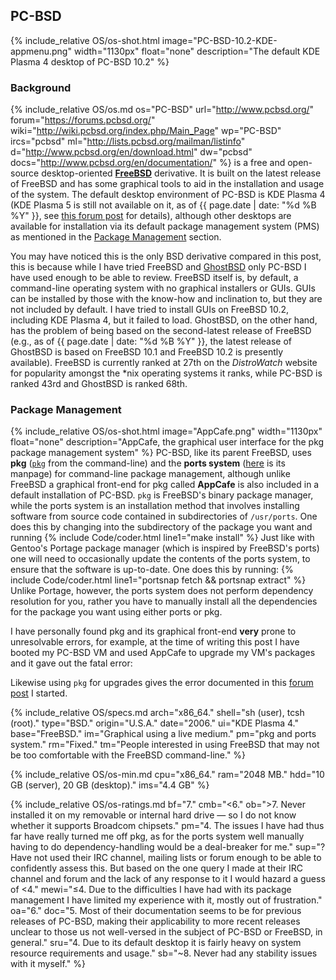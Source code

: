 ## PC-BSD
{% include_relative OS/os-shot.html image="PC-BSD-10.2-KDE-appmenu.png" width="1130px" float="none" description="The default KDE Plasma 4 desktop of PC-BSD 10.2" %}

### Background
{% include_relative OS/os.md os="PC-BSD" url="http://www.pcbsd.org/" forum="https://forums.pcbsd.org/" wiki="http://wiki.pcbsd.org/index.php/Main_Page" wp="PC-BSD" ircs="pcbsd" ml="http://lists.pcbsd.org/mailman/listinfo" d="http://www.pcbsd.org/en/download.html" dw="pcbsd" docs="http://www.pcbsd.org/en/documentation/" %} is a free and open-source desktop-oriented [**FreeBSD**](https://www.freebsd.org/) derivative. It is built on the latest release of FreeBSD and has some graphical tools to aid in the installation and usage of the system. The default desktop environment of PC-BSD is KDE Plasma 4 (KDE Plasma 5 is still not available on it, as of {{ page.date | date: "%d %B %Y" }}, see [this forum post](https://forums.freebsd.org/threads/kde-plasma-5.47280/) for details), although other desktops are available for installation via its default package management system (PMS) as mentioned in the [Package Management](#toc52) section.

You may have noticed this is the only BSD derivative compared in this post, this is because while I have tried FreeBSD and [GhostBSD](http://ghostbsd.org/) only PC-BSD I have used enough to be able to review. FreeBSD itself is, by default, a command-line operating system with no graphical installers or GUIs. GUIs can be installed by those with the know-how and inclination to, but they are not included by default. I have tried to install GUIs on FreeBSD 10.2, including KDE Plasma 4, but it failed to load. GhostBSD, on the other hand, has the problem of being based on the second-latest release of FreeBSD (e.g., as of {{ page.date | date: "%d %B %Y" }}, the latest release of GhostBSD is based on FreeBSD 10.1 and FreeBSD 10.2 is presently available). FreeBSD is currently ranked at 27th on the *DistroWatch* website for popularity amongst the &#42;nix operating systems it ranks, while PC-BSD is ranked 43rd and GhostBSD is ranked 68th.

### Package Management
{% include_relative OS/os-shot.html image="AppCafe.png" width="1130px" float="none" description="AppCafe, the graphical user interface for the pkg package management system" %}
PC-BSD, like its parent FreeBSD, uses **pkg** ([`pkg`](/man/pkg.7.html) from the command-line) and the **ports system** ([here](/man/ports.7.html) is its manpage) for command-line package management, although unlike FreeBSD a graphical front-end for pkg called **AppCafe** is also included in a default installation of PC-BSD. `pkg` is FreeBSD's binary package manager, while the ports system is an installation method that involves installing software from source code contained in subdirectories of `/usr/ports`. One does this by changing into the subdirectory of the package you want and running {% include Code/coder.html line1="make install" %} Just like with Gentoo's Portage package manager (which is inspired by FreeBSD's ports) one will need to occasionally update the contents of the ports system, to ensure that the software is up-to-date. One does this by running: {% include Code/coder.html line1="portsnap fetch && portsnap extract" %} Unlike Portage, however, the ports system does not perform dependency resolution for you, rather you have to manually install all the dependencies for the package you want using either ports or pkg.

I have personally found pkg and its graphical front-end **very** prone to unresolvable errors, for example, at the time of writing this post I have booted my PC-BSD VM and used AppCafe to upgrade my VM's packages and it gave out the fatal error:
<script src="/js/77536cea7b2914a158f1.js" type="text/javascript"></script>

Likewise using `pkg` for upgrades gives the error documented in this [forum post](https://forums.pcbsd.org/thread-20354.html) I started.

{% include_relative OS/specs.md arch="x86_64." shell="sh (user), tcsh (root)." type="BSD." origin="U.S.A." date="2006." ui="KDE Plasma 4." base="FreeBSD." im="Graphical using a live medium." pm="pkg and ports system." rm="Fixed." tm="People interested in using FreeBSD that may not be too comfortable with the FreeBSD command-line." %}

{% include_relative OS/os-min.md cpu="x86_64." ram="2048 MB." hdd="10 GB (server), 20 GB (desktop)." ims="4.4 GB" %}

{% include_relative OS/os-ratings.md bf="7." cmb="&lt;6." ob=">7. Never installed it on my removable or internal hard drive &mdash; so I do not know whether it supports Broadcom chipsets." pm="4. The issues I have had thus far have really turned me off pkg, as for the ports system well manually having to do dependency-handling would be a deal-breaker for me." sup="? Have not used their IRC channel, mailing lists or forum enough to be able to confidently assess this. But based on the one query I made at their IRC channel and forum and the lack of any response to it I would hazard a guess of &lt;4." mewi="&leq;4. Due to the difficulties I have had with its package management I have limited my experience with it, mostly out of frustration." oa="6." doc="5. Most of their documentation seems to be for previous releases of PC-BSD, making their applicability to more recent releases unclear to those us not well-versed in the subject of PC-BSD or FreeBSD, in general." sru="4. Due to its default desktop it is fairly heavy on system resource requirements and usage." sb="~8. Never had any stability issues with it myself." %}
